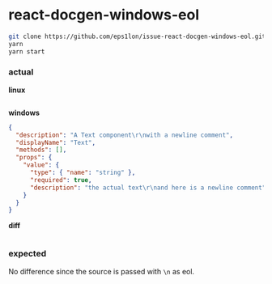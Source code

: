 # react-docgen-windows-eol

```bash
git clone https://github.com/eps1lon/issue-react-docgen-windows-eol.git && cd issue-react-docgen-windows-eol
yarn
yarn start
```

### actual
**linux**
```json
```

**windows**
```json
{
  "description": "A Text component\r\nwith a newline comment",
  "displayName": "Text",
  "methods": [],
  "props": {
    "value": {
      "type": { "name": "string" },
      "required": true,
      "description": "the actual text\r\nand here is a newline comment"
    }
  }
}
```

**diff**
```json
```

### expected
No difference since the source is passed with `\n` as eol.
